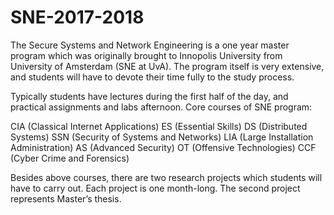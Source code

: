 # SNE-2017-2018
The Secure Systems and Network Engineering is a one year master program which was originally brought to Innopolis University from University of Amsterdam (SNE at UvA). The program itself is very extensive, and students will have to devote their time fully to the study process.

Typically students have lectures during the first half of the day, and practical assignments and labs afternoon.
Core courses of SNE program:

CIA (Classical Internet Applications)
ES (Essential Skills)
DS (Distributed Systems)
SSN (Security of Systems and Networks)
LIA (Large Installation Administration)
AS (Advanced Security)
OT (Offensive Technologies)
CCF (Cyber Crime and Forensics)

Besides above courses, there are two research projects which students will have to carry out. Each project is one month-long. The second project represents Master’s thesis.
